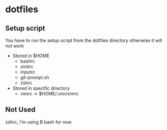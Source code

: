 # dotfiles

## Setup script
You have to run the setup script from the dotfiles directory otherwise it will
not work

* Stored in $HOME
  * bashrc
  * xinitrc
  * inputrc
  * git-prompt.sh
  * zshrc
* Stored in specific directory
  * vimrc -> $HOME/.vim/vimrc

## Not Used
zshrc, I'm using B bash for now
